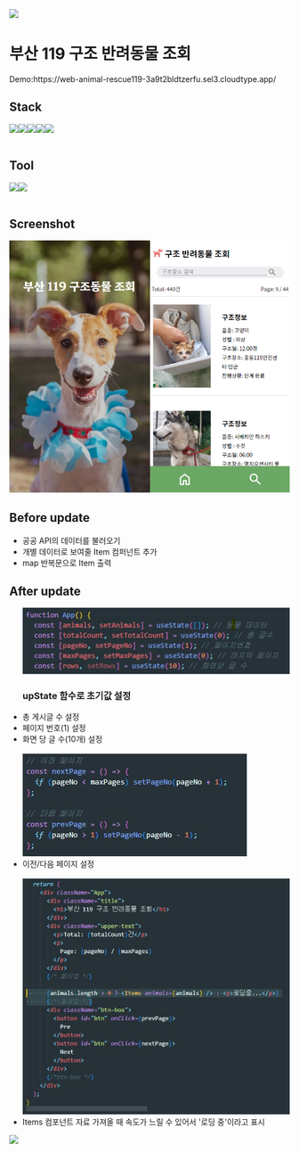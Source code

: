 <img src="https://capsule-render.vercel.app/api?type=wave&color=f4d47b&height=180&section=header&fontSize=45" />
<h1>부산 119 구조 반려동물 조회</h1>
<p>Demo:https://web-animal-rescue119-3a9t2bldtzerfu.sel3.cloudtype.app/</p>

<h2>Stack</h2>
<div style="display:flex">
<img src="https://img.shields.io/badge/react-61DAFB?style=for-the-badge&logo=react&logoColor=black">
<img src="https://img.shields.io/badge/html-E34F26?style=for-the-badge&logo=html5&logoColor=white">
<img src="https://img.shields.io/badge/css-1572B6?style=for-the-badge&logo=css3&logoColor=white">
<img src="https://img.shields.io/badge/javascript-F7DF1E?style=for-the-badge&logo=javascript&logoColor=black">
<img src="https://img.shields.io/badge/jquery-0769AD?style=for-the-badge&logo=jquery&logoColor=white">
</div>
<br>
<h2>Tool</h2>
<div style="display:flex">
<img src="https://img.shields.io/badge/figma-F24E1E?style=for-the-badge&logo=figma&logoColor=white">
<img src="https://img.shields.io/badge/github-181717?style=for-the-badge&logo=github&logoColor=white">
</div>
<br>
  <h2>Screenshot</h2>
  <img src="./src/images/screenshot.jpg" alt="screenshot">
<h2>Before update</h2>
<ul>
 <li>공공 API의 데이터를 불러오기</li>
 <li>개별 데이터로 보여줄 Item 컴퍼넌트 추가</li>
<li>map 반복문으로 Item 출력</li>
 </ul> 
<h2>After update</h2>
  <ul>
    <img src="/src/images/1.jpg" alt="1">
    <h3>upState 함수로 초기값 설정</h3>
    <li>총 게시글 수 설정</li>
    <li>페이지 번호(1) 설정</li>
    <li>화면 당 글 수(10개) 설정</li>
    <br>
    <img src="/src/images/2.jpg" alt="2">
    <li>이전/다음 페이지 설정</li>
    <br>
    <img src="/src/images/3.jpg" alt="3">
    <li>Items 컴포넌트 자료 가져올 때 속도가 느릴 수 있어서 '로딩 중'이라고 표시</li>
  </ul>
  
<img src="https://capsule-render.vercel.app/api?type=wave&color=f4d47b&height=180&section=footer&fontSize=45" />

